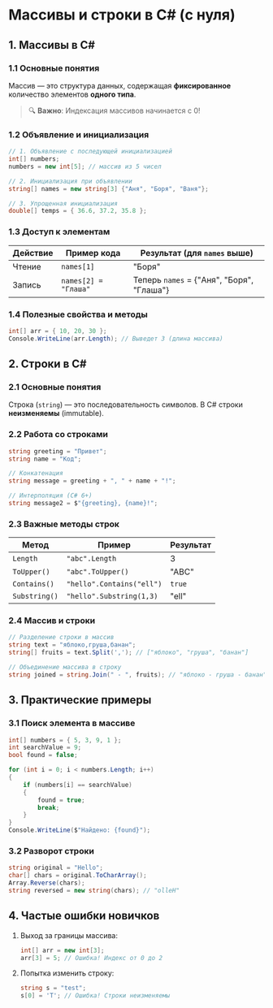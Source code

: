 # Массивы и строки в C# (с нуля)

## 1. Массивы в C#

### 1.1 Основные понятия
Массив — это структура данных, содержащая **фиксированное** количество элементов **одного типа**.

> 🔍 **Важно**: Индексация массивов начинается с 0!

### 1.2 Объявление и инициализация
```csharp
// 1. Объявление с последующей инициализацией
int[] numbers;
numbers = new int[5]; // массив из 5 чисел

// 2. Инициализация при объявлении
string[] names = new string[3] {"Аня", "Боря", "Ваня"};

// 3. Упрощенная инициализация
double[] temps = { 36.6, 37.2, 35.8 };
```

### 1.3 Доступ к элементам
| Действие          | Пример кода          | Результат (для `names` выше) |
|-------------------|---------------------|-----------------------------|
| Чтение            | `names[1]`          | "Боря"                      |
| Запись            | `names[2] = "Глаша"`| Теперь `names` = {"Аня", "Боря", "Глаша"} |

### 1.4 Полезные свойства и методы
```csharp
int[] arr = { 10, 20, 30 };
Console.WriteLine(arr.Length); // Выведет 3 (длина массива)
```

## 2. Строки в C#

### 2.1 Основные понятия
Строка (`string`) — это последовательность символов. В C# строки **неизменяемы** (immutable).

### 2.2 Работа со строками
```csharp
string greeting = "Привет";
string name = "Код";

// Конкатенация
string message = greeting + ", " + name + "!";

// Интерполяция (C# 6+)
string message2 = $"{greeting}, {name}!";
```

### 2.3 Важные методы строк
| Метод           | Пример                     | Результат                     |
|-----------------|---------------------------|-------------------------------|
| `Length`        | `"abc".Length`            | 3                             |
| `ToUpper()`     | `"abc".ToUpper()`         | "ABC"                         |
| `Contains()`    | `"hello".Contains("ell")` | `true`                        |
| `Substring()`   | `"hello".Substring(1,3)`  | "ell"                         |

### 2.4 Массив и строки
```csharp
// Разделение строки в массив
string text = "яблоко,груша,банан";
string[] fruits = text.Split(','); // ["яблоко", "груша", "банан"]

// Объединение массива в строку
string joined = string.Join(" - ", fruits); // "яблоко - груша - банан"
```

## 3. Практические примеры

### 3.1 Поиск элемента в массиве
```csharp
int[] numbers = { 5, 3, 9, 1 };
int searchValue = 9;
bool found = false;

for (int i = 0; i < numbers.Length; i++)
{
    if (numbers[i] == searchValue)
    {
        found = true;
        break;
    }
}
Console.WriteLine($"Найдено: {found}");
```

### 3.2 Разворот строки
```csharp
string original = "Hello";
char[] chars = original.ToCharArray();
Array.Reverse(chars);
string reversed = new string(chars); // "olleH"
```

## 4. Частые ошибки новичков
1. Выход за границы массива:
   ```csharp
   int[] arr = new int[3];
   arr[3] = 5; // Ошибка! Индекс от 0 до 2
   ```
2. Попытка изменить строку:
   ```csharp
   string s = "test";
   s[0] = 'T'; // Ошибка! Строки неизменяемы
   ```
